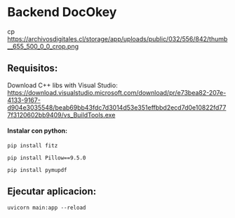 # Backend DocOkey

cp https://archivosdigitales.cl/storage/app/uploads/public/032/556/842/thumb__655_500_0_0_crop.png


## Requisitos:

Download C++ libs with Visual Studio:
https://download.visualstudio.microsoft.com/download/pr/e73bea82-207e-4133-9167-d904e3035548/beab69bb43fdc7d3014d53e351effbbd2ecd7d0e10822fd777f3120602bb9409/vs_BuildTools.exe

#### Instalar con python:
```pip install fitz```

```pip install Pillow==9.5.0```

```pip install pymupdf```

## Ejecutar aplicacion:

```uvicorn main:app --reload```